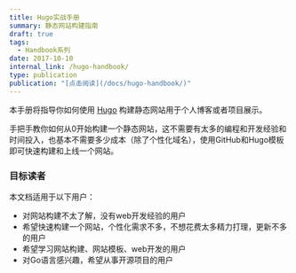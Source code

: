 ```yaml
---
title: Hugo实战手册
summary: 静态网站构建指南
draft: true
tags:
  - Handbook系列
date: 2017-10-10
internal_link: /hugo-handbook/
type: publication
publication: "[点击阅读](/docs/hugo-handbook/)"
---
```


本手册将指导你如何使用 [Hugo](https://gohugo.io/) 构建静态网站用于个人博客或者项目展示。

手把手教你如何从0开始构建一个静态网站，这不需要有太多的编程和开发经验和时间投入，也基本不需要多少成本（除了个性化域名），使用GitHub和Hugo模板即可快速构建和上线一个网站。

### 目标读者

本文档适用于以下用户：

- 对网站构建不太了解，没有web开发经验的用户
- 希望快速构建一个网站，个性化需求不多，不想花费太多精力打理，更新不多的用户
- 希望学习网站构建、网站模板、web开发的用户
- 对Go语言感兴趣，希望从事开源项目的用户
